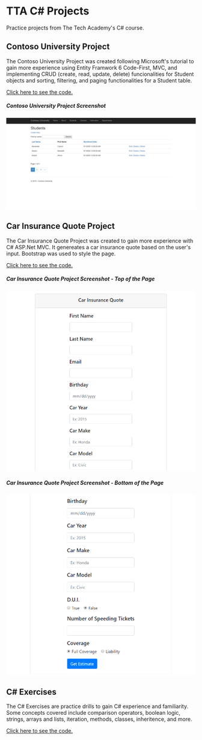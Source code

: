 # TTA C# Projects
Practice projects from The Tech Academy's C# course.

## Contoso University Project
The Contoso University Project was created following Microsoft's tutorial to gain more experience using Entity Framwork 6 Code-First, MVC, and implementing CRUD (create, read, update, delete) funcionalities for Student objects and sorting, filtering, and paging functionalities for a Student table.

[Click here to see the code.](https://github.com/rbmanez/TTA-C-Sharp-Projects/tree/master/ContosoUniversity/ContosoUniversity)

##### Contoso University Project Screenshot
![screenshot](screenshots/pic1.png)

## Car Insurance Quote Project
The Car Insurance Quote Project was created to gain more experience with C# ASP.Net MVC. It genereates a car insurance quote based on the user's input. Bootstrap was used to style the page. 

[Click here to see the code.](https://github.com/rbmanez/TTA-C-Sharp-Projects/tree/master/CarInsuranceQuote)

##### Car Insurance Quote Project Screenshot - Top of the Page
![screenshot](screenshots/pic2.png)

##### Car Insurance Quote Project Screenshot - Bottom of the Page
![screenshot](screenshots/pic3.png)

## C# Exercises
The C# Exercises are practice drills to gain C# experience and familiarity. Some concepts covered include comparison operators, boolean logic, strings, arrays and lists, iteration, methods, classes, inheritence, and more.

[Click here to see the code.](https://github.com/rbmanez/TTA-C-Sharp-Projects/tree/master/C-Sharp-Exercises)
